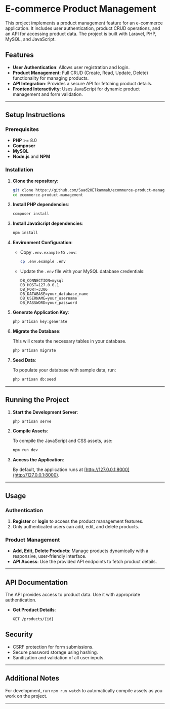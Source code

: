 
# E-commerce Product Management

This project implements a product management feature for an e-commerce application. It includes user authentication, product CRUD operations, and an API for accessing product data. The project is built with Laravel, PHP, MySQL, and JavaScript.

## Features

- **User Authentication**: Allows user registration and login.
- **Product Management**: Full CRUD (Create, Read, Update, Delete) functionality for managing products.
- **API Integration**: Provides a secure API for fetching product details.
- **Frontend Interactivity**: Uses JavaScript for dynamic product management and form validation.

---

## Setup Instructions

### Prerequisites

- **PHP** >= 8.0
- **Composer**
- **MySQL**
- **Node.js** and **NPM**

### Installation

1. **Clone the repository**:

   ```bash
   git clone https://github.com/Saad20Elkammah/ecommerce-product-management.git
   cd ecommerce-product-management
   ```

2. **Install PHP dependencies**:

   ```bash
   composer install
   ```

3. **Install JavaScript dependencies**:

   ```bash
   npm install
   ```

4. **Environment Configuration**:
   
   - Copy `.env.example` to `.env`:

     ```bash
     cp .env.example .env
     ```

   - Update the `.env` file with your MySQL database credentials:

     ```plaintext
     DB_CONNECTION=mysql
     DB_HOST=127.0.0.1
     DB_PORT=3306
     DB_DATABASE=your_database_name
     DB_USERNAME=your_username
     DB_PASSWORD=your_password
     ```

5. **Generate Application Key**:

   ```bash
   php artisan key:generate
   ```

6. **Migrate the Database**:

   This will create the necessary tables in your database.

   ```bash
   php artisan migrate
   ```

7. **Seed Data**:

   To populate your database with sample data, run:

   ```bash
   php artisan db:seed
   ```

---

## Running the Project

1. **Start the Development Server**:

   ```bash
   php artisan serve
   ```

2. **Compile Assets**:

   To compile the JavaScript and CSS assets, use:

   ```bash
   npm run dev
   ```

3. **Access the Application**:

   By default, the application runs at [http://127.0.0.1:8000](http://127.0.0.1:8000).

---

## Usage

### Authentication

1. **Register** or **login** to access the product management features.
2. Only authenticated users can add, edit, and delete products.

### Product Management

- **Add, Edit, Delete Products**: Manage products dynamically with a responsive, user-friendly interface.
- **API Access**: Use the provided API endpoints to fetch product details.

---

## API Documentation

The API provides access to product data. Use it with appropriate authentication.

- **Get Product Details**:

  ```http
  GET /products/{id}
  ```


## Security

- CSRF protection for form submissions.
- Secure password storage using hashing.
- Sanitization and validation of all user inputs.

---
## Additional Notes

For development, run `npm run watch` to automatically compile assets as you work on the project.

---

